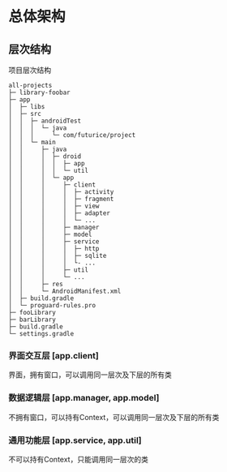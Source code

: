 # 总体架构

## 层次结构

项目层次结构


```
all-projects
├─ library-foobar
├─ app
│  ├─ libs
│  ├─ src
│  │  ├─ androidTest
│  │  │  └─ java
│  │  │     └─ com/futurice/project
│  │  └─ main
│  │     ├─ java
│  │     │  ├─ droid
│  │     │  │  ├─ app
│  │     │  │  └─ util
│  │     │  └─ app
│  │     │     ├─ client
│  │     │     │  ├─ activity
│  │     │     │  ├─ fragment
│  │     │     │  ├─ view
│  │     │     │  ├─ adapter
│  │     │     │  └─ ...
│  │     │     ├─ manager
│  │     │     ├─ model
│  │     │     ├─ service
│  │     │     │  ├─ http
│  │     │     │  ├─ sqlite
│  │     │     │  └- ...
│  │     │     ├─ util
│  │     │     └─ ...
│  │     ├─ res
│  │     └─ AndroidManifest.xml
│  ├─ build.gradle
│  └─ proguard-rules.pro
├─ fooLibrary
├─ barLibrary
├─ build.gradle
└─ settings.gradle
```

### 界面交互层 [app.client]

界面，拥有窗口，可以调用同一层次及下层的所有类

### 数据逻辑层 [app.manager, app.model]

不拥有窗口，可以持有Context，可以调用同一层次及下层的所有类

### 通用功能层 [app.service, app.util]

不可以持有Context，只能调用同一层次的类


